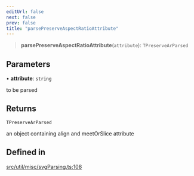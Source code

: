 ```yaml
---
editUrl: false
next: false
prev: false
title: "parsePreserveAspectRatioAttribute"
---
```


> **parsePreserveAspectRatioAttribute**(`attribute`): `TPreserveArParsed`

## Parameters

• **attribute**: `string`

to be parsed

## Returns

`TPreserveArParsed`

an object containing align and meetOrSlice attribute

## Defined in

[src/util/misc/svgParsing.ts:108](https://github.com/fabricjs/fabric.js/blob/c093e29e73123dafcfa091ff4d5e04e690bb796e/src/util/misc/svgParsing.ts#L108)
